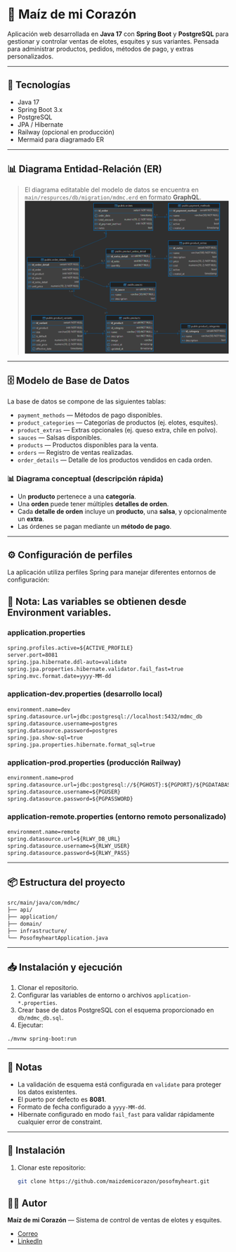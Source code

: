 
# 🌽 Maíz de mi Corazón

Aplicación web desarrollada en **Java 17** con **Spring Boot** y **PostgreSQL** para gestionar y controlar ventas de elotes, esquites y sus variantes. Pensada para administrar productos, pedidos, métodos de pago, y extras personalizados.

---

## 📌 Tecnologías

- Java 17
- Spring Boot 3.x
- PostgreSQL
- JPA / Hibernate
- Railway (opcional en producción)
- Mermaid para diagramado ER

---

## 📊 Diagrama Entidad-Relación (ER)

> El diagrama editatable del modelo de datos se encuentra en `main/respurces/db/migration/mdmc.erd` en formato **GraphQL**.
![mdmc_diagram.png](src/main/resources/db/migration/mdmc_diagram.png)
---

## 🗄️ Modelo de Base de Datos

La base de datos se compone de las siguientes tablas:

- `payment_methods` — Métodos de pago disponibles.
- `product_categories` — Categorías de productos (ej. elotes, esquites).
- `product_extras` — Extras opcionales (ej. queso extra, chile en polvo).
- `sauces` — Salsas disponibles.
- `products` — Productos disponibles para la venta.
- `orders` — Registro de ventas realizadas.
- `order_details` — Detalle de los productos vendidos en cada orden.

### 📊 Diagrama conceptual (descripción rápida)

- Un **producto** pertenece a una **categoría**.
- Una **orden** puede tener múltiples **detalles de orden**.
- Cada **detalle de orden** incluye un **producto**, una **salsa**, y opcionalmente un **extra**.
- Las órdenes se pagan mediante un **método de pago**.

---

## ⚙️ Configuración de perfiles

La aplicación utiliza perfiles Spring para manejar diferentes entornos de configuración:
## 📝 Nota: Las variables se obtienen desde Environment variables.

### application.properties

```properties
spring.profiles.active=${ACTIVE_PROFILE}
server.port=8081
spring.jpa.hibernate.ddl-auto=validate
spring.jpa.properties.hibernate.validator.fail_fast=true
spring.mvc.format.date=yyyy-MM-dd
```

### application-dev.properties (desarrollo local)

```properties
environment.name=dev
spring.datasource.url=jdbc:postgresql://localhost:5432/mdmc_db
spring.datasource.username=postgres
spring.datasource.password=postgres
spring.jpa.show-sql=true
spring.jpa.properties.hibernate.format_sql=true
```

### application-prod.properties (producción Railway)

```properties
environment.name=prod
spring.datasource.url=jdbc:postgresql://${PGHOST}:${PGPORT}/${PGDATABASE}
spring.datasource.username=${PGUSER}
spring.datasource.password=${PGPASSWORD}
```

### application-remote.properties (entorno remoto personalizado)

```properties
environment.name=remote
spring.datasource.url=${RLWY_DB_URL}
spring.datasource.username=${RLWY_USER}
spring.datasource.password=${RLWY_PASS}
```

---

## 📦 Estructura del proyecto

```
src/main/java/com/mdmc/
├── api/
├── application/
├── domain/
├── infrastructure/
└── PosofmyheartApplication.java
```

---

## 📥 Instalación y ejecución

1. Clonar el repositorio.
2. Configurar las variables de entorno o archivos `application-*.properties`.
3. Crear base de datos PostgreSQL con el esquema proporcionado en `db/mdmc_db.sql`.
4. Ejecutar:

```bash
./mvnw spring-boot:run
```

---

## 📝 Notas

- La validación de esquema está configurada en `validate` para proteger los datos existentes.
- El puerto por defecto es **8081**.
- Formato de fecha configurado a `yyyy-MM-dd`.
- Hibernate configurado en modo `fail_fast` para validar rápidamente cualquier error de constraint.

---

## 🚀 Instalación

1. Clonar este repositorio:
   ```bash
   git clone https://github.com/maizdemicorazon/posofmyheart.git

## 🧑‍🍳 Autor

**Maíz de mi Corazón** — Sistema de control de ventas de elotes y esquites.
- [Correo](mailto:raul.e.garciacabrera@gmail.com)
- [LinkedIn](https://www.linkedin.com/in/raúlgarcía/)
